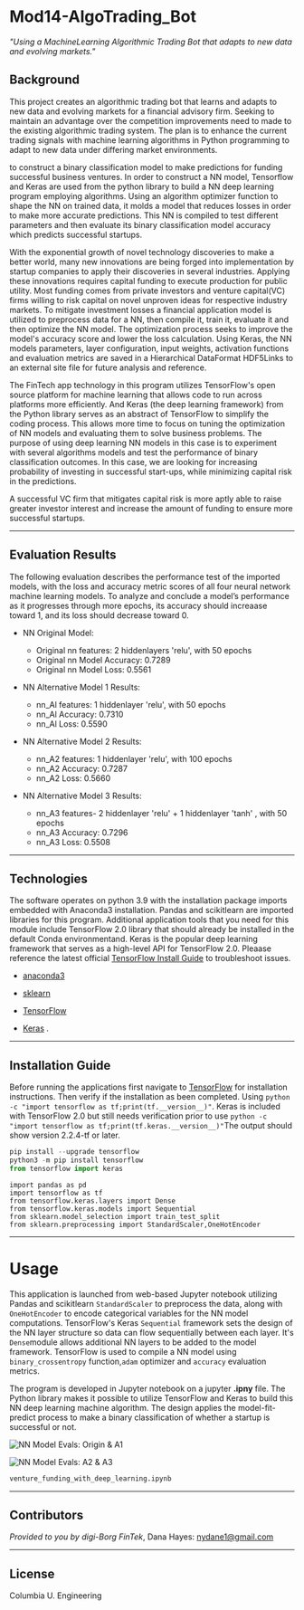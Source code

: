 # Mod14-AlgoTrading_Bot
*"Using a MachineLearning Algorithmic Trading Bot that adapts to new data and evolving markets."* 

## Background

This project creates an algorithmic trading bot that learns and adapts to new data and evolving markets for a financial advisory firm. Seeking to maintain an advantage over the competition improvements need to made to the existing algorithmic trading system. The plan is to enhance the current trading signals with machine learning algorithms in Python programming to adapt to new data under differing market environments. 

to construct a binary classification model to make predictions for funding successful business ventures. In order to construct a NN model, Tensorflow and Keras are used from the python library to build a NN deep learning program employing algorithms. Using an algorithm optimizer function to shape the NN on trained data, it molds a model that reduces losses in order to make more accurate predictions. This NN is compiled to test different parameters and then evaluate its binary classification model accuracy which predicts successful startups.   

With the exponential growth of novel technology discoveries to make a better world, many new innovations are being forged into implementation by startup companies to apply their discoveries in several industries. Applying these innovations requires capital funding to execute production for public utility. Most funding comes from private investors and venture capital(VC) firms willing to risk capital on novel unproven ideas for respective industry markets. To mitigate investment losses a financial application model is utilized to preprocess data for a NN, then compile it, train it, evaluate it and then optimize the NN model. The optimization process seeks to improve the model's accuracy score and lower the loss calculation. Using Keras, the NN models parameters, layer configuration, input weights, activation functions and evaluation metrics are saved in a Hierarchical DataFormat HDF5Links to an external site file for future analysis and reference.   

The FinTech app technology in this program utilizes TensorFlow's open source platform for machine learning that allows code to run across platforms more efficiently. And Keras (the deep learning framework) from the Python library serves as an abstract of TensorFlow to simplify the coding process. This allows more time to focus on tuning the optimization of NN models and evaluating them to solve business problems. The purpose of using deep learning NN models in this case is to experiment with several algorithms models and test the performance of binary classification outcomes. In this case, we are looking for increasing probability of investing in successful start-ups, while minimizing capital risk in the predictions.   

A successful VC firm that mitigates capital risk is more aptly able to raise greater investor interest and increase the amount of funding to ensure more successful startups. 

---
## Evaluation Results

The following evaluation describes the performance test of the imported models, with the loss and accuracy metric scores of all four neural network machine learning models. To analyze and conclude a model’s performance as it progresses through more epochs, its accuracy should increaase toward 1, and its loss should decrease toward 0.

* NN Original Model: 
  * Original nn features: 2 hiddenlayers 'relu', with 50 epochs
  * Original nn Model Accuracy: 0.7289
  * Original nn Model Loss: 0.5561     
  
* NN Alternative Model 1 Results:
  * nn_Al features: 1 hiddenlayer 'relu', with 50 epochs       
  * nn_Al Accuracy: 0.7310
  * nn_Al Loss: 0.5590

* NN Alternative Model 2 Results:
  * nn_A2 features: 1 hiddenlayer 'relu', with 100 epochs      
  * nn_A2 Accuracy: 0.7287
  * nn_A2 Loss: 0.5660 

* NN Alternative Model 3 Results:
  * nn_A3 features- 2 hiddenlayer 'relu' + 1 hiddenlayer 'tanh' , with 50 epochs       
  * nn_A3 Accuracy: 0.7296
  * nn_A3 Loss: 0.5508 

---

## Technologies

The software operates on python 3.9 with the installation package imports embedded with Anaconda3 installation. Pandas and scikitlearn are imported libraries for this program. Additional application tools that you need for this module include TensorFlow 2.0 library that should already be installed in the default Conda environmentand. Keras is the popular deep learning framework that serves as a high-level API for TensorFlow 2.0. Pleaase reference the latest official [TensorFlow Install Guide](https://www.tensorflow.org/install/pip) to troubleshoot issues.   

* [anaconda3](https://docs.anaconda.com/anaconda/install/windows/e) 

* [sklearn](https://scikit-learn.org/stable/install.html) 

* [TensorFlow](https://www.tensorflow.org/) 

* [Keras](https://keras.io/getting_started/) . 
---

## Installation Guide

Before running the applications first navigate to [TensorFlow](https://www.tensorflow.org/install/pip#windows) for installation instructions. Then verify if the installation as been completed. Using `python -c "import tensorflow as tf;print(tf.__version__)"`. Keras is included with TensorFlow 2.0 but still needs verification prior to use `python -c "import tensorflow as tf;print(tf.keras.__version__)"`The output should show version 2.2.4-tf or later. 


```python libraries
pip install --upgrade tensorflow
python3 -m pip install tensorflow
from tensorflow import keras
```
```from pathlib import Path
import pandas as pd
import tensorflow as tf
from tensorflow.keras.layers import Dense
from tensorflow.keras.models import Sequential
from sklearn.model_selection import train_test_split
from sklearn.preprocessing import StandardScaler,OneHotEncoder 
```

---
# Usage

This application is launched from web-based Jupyter notebook utilizing Pandas and scikitlearn `StandardScaler` to preprocess the data, along with `OneHotEncoder` to encode categorical variables for the NN model computations. TensorFlow's Keras `Sequential` framework sets the design of the NN layer structure so data can flow sequentially between each layer. It's `Dense`module allows additional NN layers to be added to the model framework. TensorFlow is used to compile a NN model using `binary_crossentropy` function,`adam` optimizer and `accuracy` evaluation metrics.    

The program is developed in Jupyter notebook on a jupyter **.ipny** file. The Python library makes it possible to utilize TensorFlow and Keras to build this NN deep learning machine algorithm. The design applies the model-fit-predict process to make a binary classification of whether a startup is successful or not.
 

![NN Model Evals: Origin & A1](Images\Screenshot2022-06-15032835.png) 

![NN Model Evals: A2 & A3](Images\Screenshot2022-06-15033615.png) 



```python
venture_funding_with_deep_learning.ipynb
```
 

---

## Contributors

*Provided to you by digi-Borg FinTek*, 
Dana Hayes: nydane1@gmail.com

---

## License

Columbia U. Engineering